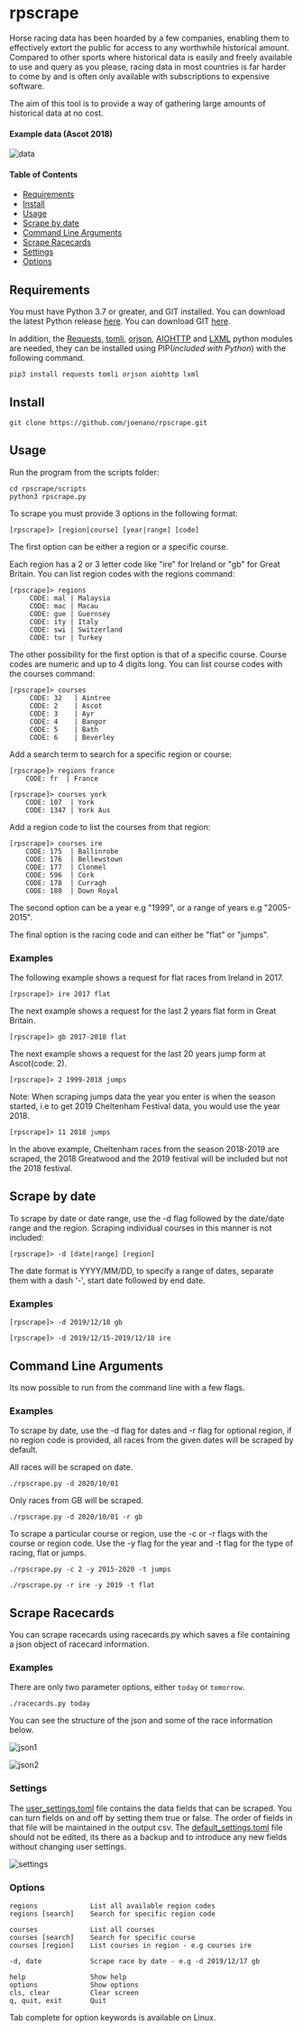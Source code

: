# rpscrape

Horse racing data has been hoarded by a few companies, enabling them to effectively extort the public for access to any worthwhile historical amount. Compared to other sports where historical data is easily and freely available to use and query as you please, racing data in most countries is far harder to come by and is often only available with subscriptions to expensive software.

The aim of this tool is to provide a way of gathering large amounts of historical data at no cost.


#### Example data (Ascot 2018)

![data](https://i.postimg.cc/7LncCDMG/data1.png)


#### Table of Contents
- [Requirements](#requirements)
- [Install](#install)
- [Usage](#usage)
- [Scrape by date](#scrape-by-date)
- [Command Line Arguments](#command-line-arguments)
- [Scrape Racecards](#scrape-racecards)
- [Settings](#settings)
- [Options](#options)

## Requirements

You must have Python 3.7 or greater, and GIT installed. You can download the latest Python release [here](https://www.python.org/downloads/). You can download GIT [here](https://git-scm.com/downloads).

In addition, the [Requests](http://docs.python-requests.org/en/master/), [tomli](https://pypi.org/project/tomli/), [orjson](https://pypi.org/project/orjson/1.3.0/), [AIOHTTP](https://docs.aiohttp.org/en/stable/) and [LXML](https://lxml.de/) python modules are needed, they can be installed using PIP(_included with Python_) with the following command.

```
pip3 install requests tomli orjson aiohttp lxml
```

## Install

```
git clone https://github.com/joenano/rpscrape.git
```

## Usage

Run the program from the scripts folder:
```
cd rpscrape/scripts
python3 rpscrape.py
```

To scrape you must provide 3 options in the following format:
```
[rpscrape]> [region|course] [year|range] [code]
```

The first option can be either a region or a specific course.

Each region has a 2 or 3 letter code like "ire" for Ireland or "gb" for Great Britain. You can list region codes with the regions command:
```
[rpscrape]> regions
     CODE: mal | Malaysia
     CODE: mac | Macau
     CODE: gue | Guernsey
     CODE: ity | Italy
     CODE: swi | Switzerland
     CODE: tur | Turkey
```

The other possibility for the first option is that of a specific course. Course codes are numeric and up to 4 digits long. You can list course codes with the courses command:

```
[rpscrape]> courses
     CODE: 32   | Aintree
     CODE: 2    | Ascot
     CODE: 3    | Ayr
     CODE: 4    | Bangor
     CODE: 5    | Bath
     CODE: 6    | Beverley
```

Add a search term to search for a specific region or course:

```
[rpscrape]> regions france
    CODE: fr  | France
```

```
[rpscrape]> courses york
    CODE: 107  | York
    CODE: 1347 | York Aus
```

Add a region code to list the courses from that region:
 ```
[rpscrape]> courses ire
     CODE: 175  | Ballinrobe
     CODE: 176  | Bellewstown
     CODE: 177  | Clonmel
     CODE: 596  | Cork
     CODE: 178  | Curragh
     CODE: 180  | Down Royal
 ```

The second option can be a year e.g "1999", or a range of years e.g "2005-2015".

The final option is the racing code and can either be "flat" or "jumps".


### Examples

The following example shows a request for flat races from Ireland in 2017.

```
[rpscrape]> ire 2017 flat
```

The next example shows a request for the last 2 years flat form in Great Britain.

```
[rpscrape]> gb 2017-2018 flat
```

The next example shows a request for the last 20 years jump form at Ascot(code: 2).
```
[rpscrape]> 2 1999-2018 jumps
```
Note: When scraping jumps data the year you enter is when the season started, i.e to get 2019 Cheltenham Festival data, you would use the year 2018.
```
[rpscrape]> 11 2018 jumps
```
In the above example, Cheltenham races from the season 2018-2019 are scraped, the 2018 Greatwood and the 2019 festival will be included but not the 2018 festival.


## Scrape by date

To scrape by date or date range, use the -d flag followed by the date/date range and the region. Scraping individual courses in this manner is not included:
```
[rpscrape]> -d [date|range] [region]
```

The date format is YYYY/MM/DD, to specify a range of dates, separate them with a dash '-', start date followed by end date.

### Examples
```
[rpscrape]> -d 2019/12/18 gb
```
```
[rpscrape]> -d 2019/12/15-2019/12/18 ire
```

## Command Line Arguments
Its now possible to run from the command line with a few flags.

### Examples
To scrape by date, use the -d flag for dates and -r flag for optional region, if no region code is provided, all races from the given dates will be scraped by default.

All races will be scraped on date.
```
./rpscrape.py -d 2020/10/01
```

Only races from GB will be scraped.
```
./rpscrape.py -d 2020/10/01 -r gb
```

To scrape a particular course or region, use the -c or -r flags with the course or region code. Use the -y flag for the year and -t flag for the type of racing, flat or jumps.
```
./rpscrape.py -c 2 -y 2015-2020 -t jumps
```

```
./rpscrape.py -r ire -y 2019 -t flat
```

## Scrape Racecards
You can scrape racecards using racecards.py which saves a file containing a json object of racecard information.

### Examples
There are only two parameter options, either `today` or `tomorrow`.

```
./racecards.py today
```

You can see the structure of the json and some of the race information below.

![json1](https://i.postimg.cc/Y2ZNmLh5/json.png)

![json2](https://i.postimg.cc/c1thTGtt/json.png)


### Settings

The [user_settings.toml](https://github.com/joenano/rpscrape/blob/master/user_settings.toml) file contains the data fields that can be scraped. You can turn fields on and off by setting them true or false. The order of fields in that file will be maintained in the output csv. The [default_settings.toml](https://github.com/joenano/rpscrape/blob/master/default_settings.toml) file should not be edited, its there as a backup and to introduce any new fields without changing user settings.

![settings](https://i.postimg.cc/sDhG3SQT/settings.png)


### Options

```
regions             List all available region codes
regions [search]    Search for specific region code

courses             List all courses
courses [search]    Search for specific course
courses [region]    List courses in region - e.g courses ire

-d, date            Scrape race by date - e.g -d 2019/12/17 gb

help                Show help
options             Show options
cls, clear          Clear screen
q, quit, exit       Quit
```

Tab complete for option keywords is available on Linux.
